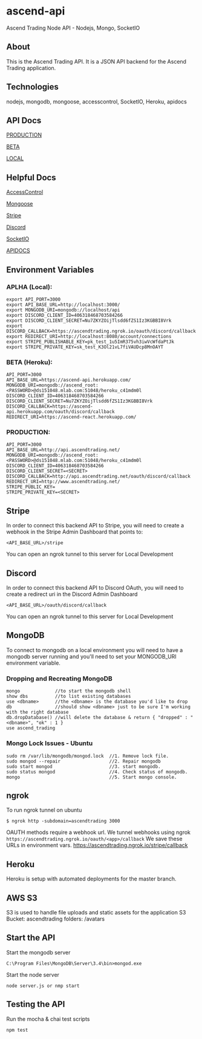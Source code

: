 # ascend-api
Ascend Trading Node API - Nodejs, Mongo, SocketIO

## About
This is the Ascend Trading API. It is a JSON API backend for the Ascend Trading application.

## Technologies
nodejs, mongodb, mongoose, accesscontrol, SocketIO, Heroku, apidocs

## API Docs
[PRODUCTION](https://api.ascendtrading.net/apidocs)

[BETA](https://ascend-api.herokuapp.com/apidocs)

[LOCAL](http://localhost:3000/apidocs)

## Helpful Docs
[AccessControl](http://onury.github.io/accesscontrol/?api=ac)

[Mongoose](http://mongoosejs.com/docs/4.x/docs/guide.html)

[Stripe](https://stripe.com/docs)

[Discord](https://discordapp.com/developers/docs/intro)

[SocketIO](https://socket.io/docs/)

[APIDOCS](http://apidocjs.com/)

## Environment Variables
### APLHA (Local):
```
export API_PORT=3000
export API_BASE_URL=http://localhost:3000/
export MONGODB_URI=mongodb://localhost/api
export DISCORD_CLIENT_ID=406318468703584266
export DISCORD_CLIENT_SECRET=Nu7ZKYZOijTlsdd6fZS1Iz3KGBBI8Vrk
export DISCORD_CALLBACK=https://ascendtrading.ngrok.io/oauth/discord/callback
export REDIRECT_URI=http://localhost:8080/account/connections
export STRIPE_PUBLISHABLE_KEY=pk_test_1u5ImR375vh3iwVcWfdaPtJk
export STRIPE_PRIVATE_KEY=sk_test_K3Ol21vL7fiVAUDcp8MnOAYT
```
### BETA (Heroku):
```
API_PORT=3000
API_BASE_URL=https://ascend-api.herokuapp.com/
MONGODB_URI=mongodb://ascend_root:<PASSWORD>@ds151048.mlab.com:51048/heroku_c41mdm0l
DISCORD_CLIENT_ID=406318468703584266
DISCORD_CLIENT_SECRET=Nu7ZKYZOijTlsdd6fZS1Iz3KGBBI8Vrk
DISCORD_CALLBACK=https://ascend-api.herokuapp.com/oauth/discord/callback
REDIRECT_URI=https://ascend-react.herokuapp.com/
```
### PRODUCTION:
```
API_PORT=3000
API_BASE_URL=http://api.ascendtrading.net/
MONGODB_URI=mongodb://ascend_root:<PASSWORD>@ds151048.mlab.com:51048/heroku_c41mdm0l
DISCORD_CLIENT_ID=406318468703584266
DISCORD_CLIENT_SECRET=<SECRET>
DISCORD_CALLBACK=http://api.ascendtrading.net/oauth/discord/callback
REDIRECT_URI=http://www.ascendtrading.net/
STRIPE_PUBLIC_KEY=
STRIPE_PRIVATE_KEY=<SECRET>
```

## Stripe
In order to connect this backend API to Stripe, you will need to create a webhook
in the Stripe Admin Dashboard that points to:
```
<API_BASE_URL>/stripe
```
You can open an ngrok tunnel to this server for Local Development

## Discord
In order to connect this backend API to Discord OAuth, you will need to create a
redirect uri in the Discord Admin Dashboard
```
<API_BASE_URL>/oauth/discord/callback
```
You can open an ngrok tunnel to this server for Local Development

## MongoDB
To connect to mongodb on a local environment you will need to have a mongodb server running and you'll need to set your MONGODB_URI environment variable.
### Dropping and Recreating MongoDB
```
mongo             //to start the mongodb shell
show dbs          //to list existing databases
use <dbname>      //the <dbname> is the database you'd like to drop
db                //should show <dbname> just to be sure I'm working with the right database
db.dropDatabase() //will delete the database & return { "dropped" : "<dbname>", "ok" : 1 }
use ascend_trading
```
### Mongo Lock Issues - Ubuntu
```
sudo rm /var/lib/mongodb/mongod.lock  //1. Remove lock file.
sudo mongod --repair                  //2. Repair mongodb
sudo start mongod                     //3. start mongodb.
sudo status mongod                    //4. Check status of mongodb.
mongo                                 //5. Start mongo console.
```

## ngrok
To run ngrok tunnel on ubuntu
```
$ ngrok http -subdomain=ascendtrading 3000
```
OAUTH methods require a webhook url. We tunnel webhooks using ngrok
`https://ascendtrading.ngrok.io/oauth/<app>/callback`
We save these URLs in environment vars.
https://ascendtrading.ngrok.io/stripe/callback

## Heroku
Heroku is setup with automated deployments for the master branch.

## AWS S3
S3 is used to handle file uploads and static assets for the application
S3 Bucket: ascendtrading
  folders: /avatars

## Start the API
Start the mongodb server
```
C:\Program Files\MongoDB\Server\3.4\bin>mongod.exe
```

Start the node server
```
node server.js or nmp start
```

## Testing the API
Run the mocha & chai test scripts
```
npm test
```
